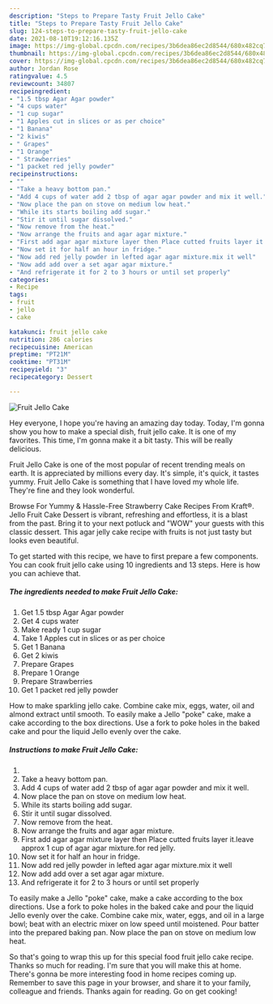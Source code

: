 ```yaml
---
description: "Steps to Prepare Tasty Fruit Jello Cake"
title: "Steps to Prepare Tasty Fruit Jello Cake"
slug: 124-steps-to-prepare-tasty-fruit-jello-cake
date: 2021-08-10T19:12:16.135Z
image: https://img-global.cpcdn.com/recipes/3b6dea86ec2d8544/680x482cq70/fruit-jello-cake-recipe-main-photo.jpg
thumbnail: https://img-global.cpcdn.com/recipes/3b6dea86ec2d8544/680x482cq70/fruit-jello-cake-recipe-main-photo.jpg
cover: https://img-global.cpcdn.com/recipes/3b6dea86ec2d8544/680x482cq70/fruit-jello-cake-recipe-main-photo.jpg
author: Jordan Rose
ratingvalue: 4.5
reviewcount: 34807
recipeingredient:
- "1.5 tbsp Agar Agar powder"
- "4 cups water"
- "1 cup sugar"
- "1 Apples cut in slices or as per choice"
- "1 Banana"
- "2 kiwis"
- " Grapes"
- "1 Orange"
- " Strawberries"
- "1 packet red jelly powder"
recipeinstructions:
- ""
- "Take a heavy bottom pan."
- "Add 4 cups of water add 2 tbsp of agar agar powder and mix it well."
- "Now place the pan on stove on medium low heat."
- "While its starts boiling add sugar."
- "Stir it until sugar dissolved."
- "Now remove from the heat."
- "Now arrange the fruits and agar agar mixture."
- "First add agar agar mixture layer then Place cutted fruits layer it.leave approx 1 cup of agar agar mixture.for red jelly."
- "Now set it for half an hour in fridge."
- "Now add red jelly powder in lefted agar agar mixture.mix it well"
- "Now add add over a set agar agar mixture."
- "And refrigerate it for 2 to 3 hours or until set properly"
categories:
- Recipe
tags:
- fruit
- jello
- cake

katakunci: fruit jello cake 
nutrition: 286 calories
recipecuisine: American
preptime: "PT21M"
cooktime: "PT31M"
recipeyield: "3"
recipecategory: Dessert

---
```



![Fruit Jello Cake](https://img-global.cpcdn.com/recipes/3b6dea86ec2d8544/680x482cq70/fruit-jello-cake-recipe-main-photo.jpg)

Hey everyone, I hope you're having an amazing day today. Today, I'm gonna show you how to make a special dish, fruit jello cake. It is one of my favorites. This time, I'm gonna make it a bit tasty. This will be really delicious.

Fruit Jello Cake is one of the most popular of recent trending meals on earth. It is appreciated by millions every day. It's simple, it's quick, it tastes yummy. Fruit Jello Cake is something that I have loved my whole life. They're fine and they look wonderful.

Browse For Yummy &amp; Hassle-Free Strawberry Cake Recipes From Kraft®. Jello Fruit Cake Dessert is vibrant, refreshing and effortless, it is a blast from the past. Bring it to your next potluck and &#34;WOW&#34; your guests with this classic dessert. This agar jelly cake recipe with fruits is not just tasty but looks even beautiful.


To get started with this recipe, we have to first prepare a few components. You can cook fruit jello cake using 10 ingredients and 13 steps. Here is how you can achieve that.

<!--inarticleads1-->

##### The ingredients needed to make Fruit Jello Cake:

1. Get 1.5 tbsp Agar Agar powder
1. Get 4 cups water
1. Make ready 1 cup sugar
1. Take 1 Apples cut in slices or as per choice
1. Get 1 Banana
1. Get 2 kiwis
1. Prepare  Grapes
1. Prepare 1 Orange
1. Prepare  Strawberries
1. Get 1 packet red jelly powder


How to make sparkling jello cake. Combine cake mix, eggs, water, oil and almond extract until smooth. To easily make a Jello &#34;poke&#34; cake, make a cake according to the box directions. Use a fork to poke holes in the baked cake and pour the liquid Jello evenly over the cake. 

<!--inarticleads2-->

##### Instructions to make Fruit Jello Cake:

1. 
1. Take a heavy bottom pan.
1. Add 4 cups of water add 2 tbsp of agar agar powder and mix it well.
1. Now place the pan on stove on medium low heat.
1. While its starts boiling add sugar.
1. Stir it until sugar dissolved.
1. Now remove from the heat.
1. Now arrange the fruits and agar agar mixture.
1. First add agar agar mixture layer then Place cutted fruits layer it.leave approx 1 cup of agar agar mixture.for red jelly.
1. Now set it for half an hour in fridge.
1. Now add red jelly powder in lefted agar agar mixture.mix it well
1. Now add add over a set agar agar mixture.
1. And refrigerate it for 2 to 3 hours or until set properly


To easily make a Jello &#34;poke&#34; cake, make a cake according to the box directions. Use a fork to poke holes in the baked cake and pour the liquid Jello evenly over the cake. Combine cake mix, water, eggs, and oil in a large bowl; beat with an electric mixer on low speed until moistened. Pour batter into the prepared baking pan. Now place the pan on stove on medium low heat. 

So that's going to wrap this up for this special food fruit jello cake recipe. Thanks so much for reading. I'm sure that you will make this at home. There's gonna be more interesting food in home recipes coming up. Remember to save this page in your browser, and share it to your family, colleague and friends. Thanks again for reading. Go on get cooking!
